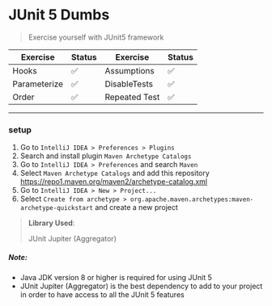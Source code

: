 # JUnit 5 Dumbs
> Exercise yourself with JUnit5 framework

| Exercise       | Status             | Exercise       | Status             |
| -------------- | ---------          | -------------- | ---------          |
| Hooks        | :white_check_mark: | Assumptions        | :white_check_mark: |
| Parameterize      | :white_check_mark: | DisableTests      | :white_check_mark: |
| Order      | :white_check_mark: | Repeated Test      | :white_check_mark: |

___

### setup
1. Go to `IntelliJ IDEA > Preferences > Plugins`
2. Search and install plugin `Maven Archetype Catalogs`
3. Go to `IntelliJ IDEA > Preferences` and search `Maven`
4. Select `Maven Archetype Catalogs` and add this repository https://repo1.maven.org/maven2/archetype-catalog.xml
5. Go to `IntelliJ IDEA > New > Project...`
6. Select `Create from archetype > org.apache.maven.archetypes:maven-archetype-quickstart` and create a new project

> **Library Used**:
>
> JUnit Jupiter (Aggregator)

##### Note:
- Java JDK version 8 or higher is required for using JUnit 5
- JUnit Jupiter (Aggregator) is the best dependency to add to your project in order to have access to all the JUnit 5 features